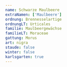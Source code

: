 ```yaml
---
name: Schwarze Maulbeere
extraNamen: ['Maulbeere']
ordnung: Brennesselartige
ordnungLT: Urticales
familie: Maulbeergewächse
familieLT: Moraceae
gattung: Morus
art: nigra
staude: false
winter: false
karlsgarten: true
---
```

